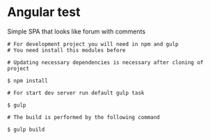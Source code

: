 # Angular test
 Simple SPA that looks like forum with comments
 
    # For development project you will need in npm and gulp
    # You need install this modules before
     
    # Updating necessary dependencies is necessary after cloning of project 
     
    $ npm install
     
    # For start dev server run default gulp task
     
    $ gulp
     
    # The build is performed by the following command
     
    $ gulp build
